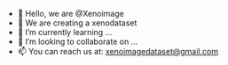 - 👋 Hello, we are @Xenoimage
- 👀 We are creating a xenodataset
- 🌱 I’m currently learning ...
- 💞️ I’m looking to collaborate on ...
- 📫 You can reach us at: xenoimagedataset@gmail.com

<!---
Xenoimage/Xenoimage is a ✨ special ✨ repository because its `README.md` (this file) appears on your GitHub profile.
You can click the Preview link to take a look at your changes.
--->
